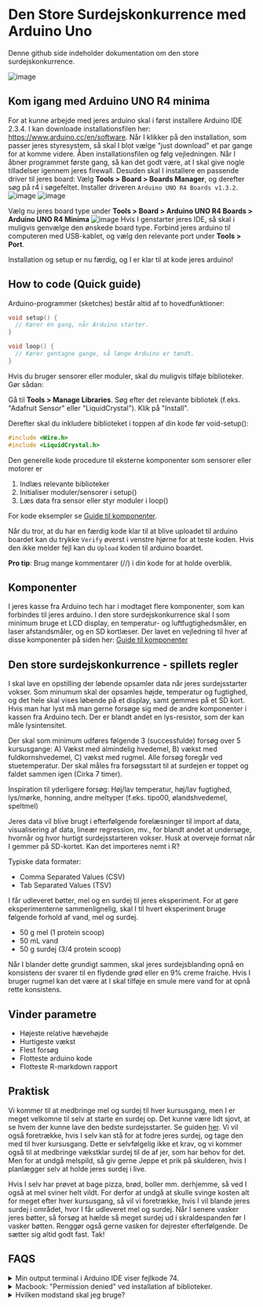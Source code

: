 # Den Store Surdejskonkurrence med Arduino Uno

Denne github side indeholder dokumentation om den store surdejskonkurrence.

![image](./images/image10.png)

## Kom igang med Arduino UNO R4 minima

For at kunne arbejde med jeres arduino skal i først installere Arduino IDE 2.3.4. I kan downloade installationsfilen her:
https://www.arduino.cc/en/software.
Når I klikker på den installation, som passer jeres styresystem, så skal I blot vælge "just download" et par gange for at komme videre.
Åben installationsfilen og følg vejledningen. 
Når I åbner programmet første gang, så kan det godt være, at I skal give nogle tilladelser igennem jeres firewall.
Desuden skal I installere en passende driver til jeres board:
Vælg **Tools > Board > Boards Manager**, og derefter søg på r4 i søgefeltet. Installer driveren `Arduino UNO R4 Boards v1.3.2`.
![image](./images/installation_board_manager.png)
![image](./images/installation_board_manager_2.png)

Vælg nu jeres board type under **Tools > Board > Arduino UNO R4 Boards > Arduino UNO R4 Minima**
![image](./images/board_choice.png)
Hvis I genstarter jeres IDE, så skal i muligvis genvælge den ønskede board type.
Forbind jeres arduino til computeren med USB-kablet, og vælg den relevante port under **Tools > Port**.

Installation og setup er nu færdig, og I er klar til at kode jeres arduino!

## How to code (Quick guide)

Arduino-programmer (sketches) består altid af to hovedfunktioner:

```c++
void setup() {
  // Kører én gang, når Arduino starter.
}

void loop() {
  // Kører gentagne gange, så længe Arduino er tændt.
}
```

Hvis du bruger sensorer eller moduler, skal du muligvis tilføje biblioteker. Gør sådan:

Gå til **Tools > Manage Libraries**.
Søg efter det relevante bibliotek (f.eks. "Adafruit Sensor" eller "LiquidCrystal").
Klik på "Install".

Derefter skal du inkludere biblioteket i toppen af din kode før void-setup():

```c++
#include <Wire.h>          
#include <LiquidCrystal.h>
```

Den generelle kode procedure til eksterne komponenter som sensorer eller motorer er
1) Indlæs relevante biblioteker
2) Initialiser moduler/sensorer i setup()
3) Læs data fra sensor eller styr moduler i loop()

For kode eksempler se [Guide til komponenter](./guide_til_komponenter.md).

Når du tror, at du har en færdig kode klar til at blive uploadet til arduino boardet kan du trykke `Verify` øverst i venstre hjørne for at teste koden. Hvis den ikke melder fejl kan du `Upload` koden til arduino boardet.

**Pro tip**: Brug mange kommentarer (//) i din kode for at holde overblik.

## Komponenter
I jeres kasse fra Arduino tech har i modtaget flere komponenter, som kan forbindes til jeres arduino. I den store surdejskonkurrence skal I som minimum bruge et LCD display, en temperatur- og luftfugtighedsmåler, en laser afstandsmåler, og en SD kortlæser.
Der lavet en vejledning til hver af disse komponenter på siden her:
[Guide til komponenter](./guide_til_komponenter.md)

## Den store surdejskonkurrence - spillets regler

I skal lave en opstilling der løbende opsamler data når jeres surdejsstarter vokser. Som minumum skal der opsamles højde, temperatur og fugtighed, og det hele skal vises løbende på et display, samt gemmes på et SD kort. Hvis man har lyst må man gerne forsøge sig med de andre komponenter i kassen fra Arduino tech. Der er blandt andet en lys-resistor, som der kan måle lysintensitet.

Der skal som minimum udføres følgende 3 (successfulde) forsøg over 5 kursusgange: A) Vækst med almindelig hvedemel, B) vækst med fuldkornshvedemel, C) vækst med rugmel. Alle forsøg foregår ved stuetemperatur. Der skal måles fra forsøgsstart til at surdejen er toppet og faldet sammen igen (Cirka 7 timer).

Inspiration til yderligere forsøg: Høj/lav temperatur, høj/lav fugtighed, lys/mørke, honning, andre meltyper (f.eks. tipo00, ølandshvedemel, speltmel)

Jeres data vil blive brugt i efterfølgende forelæsninger til import af data, visualisering af data, lineær regression, mv., for blandt andet at undersøge, hvornår og hvor hurtigt surdejsstarteren vokser. Husk at overveje format når I gemmer på SD-kortet. Kan det importeres nemt i R? 

Typiske data formater:
- Comma Separated Values (CSV)
- Tab Separated Values (TSV)

I får udleveret bøtter, mel og en surdej til jeres eksperiment. For at gøre eksperimenterne sammenlignelig, skal I til hvert eksperiment bruge følgende forhold af vand, mel og surdej.
- 50 g mel (1 protein scoop)
- 50 mL vand
- 50 g surdej (3/4 protein scoop)

Når I blander dette grundigt sammen, skal jeres surdejsblanding opnå en konsistens der svarer til en flydende grød eller en 9% creme fraiche. Hvis I bruger rugmel kan det være at I skal tilføje en smule mere vand for at opnå rette konsistens.

## Vinder parametre
- Højeste relative hævehøjde
- Hurtigeste vækst
- Flest forsøg
- Flotteste arduino kode
- Flotteste R-markdown rapport


## Praktisk

Vi kommer til at medbringe mel og surdej til hver kursusgang, men I er meget velkomne til selv at starte en surdej op. Det kunne være lidt sjovt, at se hvem der kunne lave den bedste surdejsstarter. Se guiden [her](./surdejsguide.md). Vi vil også foretrække, hvis I selv kan stå for at fodre jeres surdej, og tage den med til hver kursusgang. Dette er selvfølgelig ikke et krav, og vi kommer også til at medbringe vækstklar surdej til de af jer, som har behov for det. Men for at undgå melspild, så giv gerne Jeppe et prik på skulderen, hvis I planlægger selv at holde jeres surdej i live.

Hvis I selv har prøvet at bage pizza, brød, boller mm. derhjemme, så ved I også at mel sviner helt vildt. For derfor at undgå at skulle svinge kosten alt for meget efter hver kursusgang, så vil vi foretrække, hvis I vil blande jeres surdej i området, hvor I får udleveret mel og surdej. Når I senere vasker jeres bøtter, så forsøg at hælde så meget surdej ud i skraldespanden før I vasker bøtten. Renggør også gerne vasken for dejrester efterfølgende. De sætter sig altid godt fast. Tak!

## FAQS

<details>
  <summary>Min output terminal i Arduino IDE viser fejlkode 74.</summary>


  Problemet opstår fordi Arduino Ide ikke kan uploade koden til arduino-boardet.


  Løsninger: 
  - Sikre dig at arduino-boardet er ordenligt forbundet til computeren
  - Tag stikket som forbinder arduino-boardet til computeren ud og ind igen.
  - Tjek at I har installeret driveren Arduino UNO R4 Boards v1.3.2 (Se **Kom igang med Arduino UNO R4 minima**)
</details>



<details>
  <summary>Macbook: "Permission denied" ved installation af biblioteker.</summary>


  Problemet opstår fordi Arduino IDE ikke har adgang til at mappen, hvor den skal installere biblioteket.


  Løsninger: 
  - Gå til **Arduino IDE** > **Preferences** > **Sketchbook location**. I denne path skal du oprette en mappe kaldet **libraries**. Herefter download bibliotekerne på github ned, unzip dem, og flyt dem ind i libraries mappen. Nu er bibliotekerne installeret.
</details>

<details>
  <summary>Hvilken modstand skal jeg bruge?</summary>

Her er en video, som forklarer det meget godt: [Learn how to read resistor color codes in 1 minute](https://www.youtube.com/watch?v=AQnNTs-wpOg)

Modstanden skal læse fra den retning, hvor båndene sidder tættest sammen og fra venstre mod højre. Det kan være svært at afkode farven eller læse retningen, så spørg gerne os, hvis I er i tvivl.

![image](./images/modstand.png)

</details>
